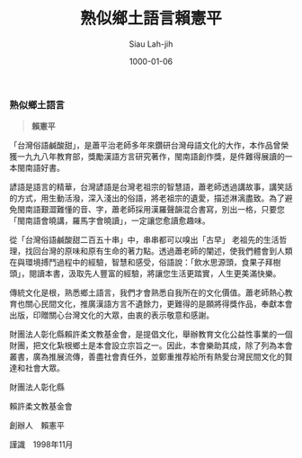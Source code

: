 ﻿---
title: 熟似鄉土語言賴憲平
author: Siau Lah-jih
date: 1000-01-06
category: siaukai
layout: post
---


### 熟似鄉土語言
> **賴憲平**

「台灣俗語鹹酸甜」，是蕭平治老師多年來鑽研台灣母語文化的大作，本作品曾榮獲一九九八年教育部，獎勵漢語方言研究著作，閩南語創作獎，是件難得展讀的一本閩南語好書。

諺語是語言的精華，台灣諺語是台灣老祖宗的智慧語，蕭老師透過講故事，講笑話的方式，用生動活潑，深入淺出的俗語，將老祖宗的遺愛，描述淋漓盡致。為了避免閩南語艱澀難懂的音、字，蕭老師採用漢羅聲韻混合書寫，別出一格，只要您「閩南語會曉講，羅馬字會曉讀」，一定讓您愈讀愈趣味。

從「台灣俗語鹹酸甜二百五十串」中，串串都可以嗅出「古早」 老祖先的生活哲理，找回台灣的原味和原有生命的著力點。透過蕭老師的闡述，使我們體會到人類在與環境搏鬥過程中的經驗，智慧和感受，俗語說：「飲水思源頭，食果子拜樹頭」，閱讀本書，汲取先人豐富的經驗，將讓您生活更踏實，人生更美滿快樂。

傳統文化是根，熟悉鄉土語言，我們才會熟悉自我所在的文化價值。蕭老師熱心教育也關心民間文化，推廣漢語方言不遺餘力，更難得的是願將得獎作品，奉獻本會出版，印贈關心台灣文化的大眾，由衷的表示敬意和感謝。

財團法人彰化縣賴許柔文教基金會，是提倡文化，舉辦教育文化公益性事業的一個財團，把文化紮根鄉土是本會設立宗旨之一。因此，本會樂助其成，除了列為本會叢書，廣為推展流傳，善盡社會責任外，並鄭重推荐給所有熱愛台灣民間文化的賢達和社會大眾。

財團法人彰化縣

賴許柔文教基金會

  

創辦人　賴憲平

謹識　1998年11月

